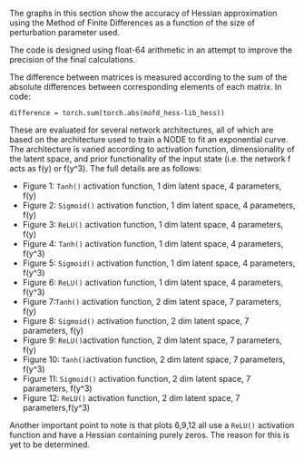 The graphs in this section show the accuracy of Hessian approximation using the Method of Finite Differences as a function of the size of perturbation parameter used.

The code is designed using float-64 arithmetic in an attempt to improve the precision of the final calculations.

The difference between matrices is measured according to the sum of the absolute differences between corresponding elements of each matrix. In code:


```
difference = torch.sum(torch.abs(mofd_hess-lib_hess))
```


These are evaluated for several network architectures, all of which are based on the architecture used to train a NODE to fit an exponential curve. The architecture is varied according to activation function, dimensionality of the latent space, and prior functionality of the input state (i.e. the network f acts as f(y) or f(y^3). The full details are as follows:



*   Figure 1: `Tanh()` activation function, 1 dim latent space, 4 parameters, f(y)
*   Figure 2: `Sigmoid()` activation function, 1 dim latent space, 4 parameters, f(y)
*   Figure 3: `ReLU()` activation function, 1 dim latent space, 4 parameters, f(y)
*   Figure 4:  `Tanh()` activation function, 1 dim latent space, 4 parameters, f(y^3)
*   Figure 5: `Sigmoid()` activation function, 1 dim latent space, 4 parameters, f(y^3)
*   Figure 6: `ReLU()` activation function, 1 dim latent space, 4 parameters, f(y^3)
*   Figure 7:`Tanh()` activation function, 2 dim latent space, 7 parameters, f(y)
*   Figure 8: `Sigmoid()` activation function, 2 dim latent space, 7 parameters, f(y)
*   Figure 9: `ReLU()`activation function, 2 dim latent space, 7 parameters, f(y)
*   Figure 10:  `Tanh()`activation function, 2 dim latent space, 7 parameters, f(y^3)
*   Figure 11: `Sigmoid()` activation function, 2 dim latent space, 7 parameters, f(y^3)
*   Figure 12: `ReLU()` activation function, 2 dim latent space, 7 parameters,f(y^3)

Another important point to note is that plots 6,9,12 all use a `ReLU()` activation function and have a Hessian containing purely zeros. The reason for this is yet to be determined.


